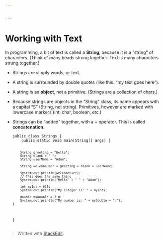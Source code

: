 ```yaml
---


---
```


<h1 id="working-with-text">Working with Text</h1>
<p>In programming, a bit of text is called a <strong>String</strong>, because it is a “string” of characters. (Think of many beads strung together. Text is many characters strung together.)</p>
<ul>
<li>
<p>Strings are simply words, or text.</p>
</li>
<li>
<p>A string is surrounded by double quotes (like this: “my text goes here”).</p>
</li>
<li>
<p>A string is an <strong>object</strong>, not a primitive. (Strings are a collection of chars.)</p>
</li>
<li>
<p>Because strings are objects in the “String” class, its name appears with a capital “S” (String, not string). Primitives, however are marked with lowercase markers (int, char, boolean, etc.)</p>
</li>
<li>
<p>Strings can be “added” together, with a + operator. This is called <strong>concatenation</strong>.</p>
<pre><code>public class Strings {
    public static void main(String[] args) {
           
        String greeting = "Hello"; 
        String blank = " ";
        String userName = "Adam";
           
        String welcomeUser = greeting + blank + userName;
           
        System.out.println(welcomeUser);
        // This does the same thing   
        System.out.println("Hello" + " " + "Adam");
        
        int myInt = 613;   
        System.out.println("My integer is: " + myInt);
           
        double myDouble = 7.8;   
        System.out.println("My number is: " + myDouble + ".");
    } 
}
</code></pre>
</li>
</ul>
<blockquote>
<p>Written with <a href="https://stackedit.io/">StackEdit</a>.</p>
</blockquote>

